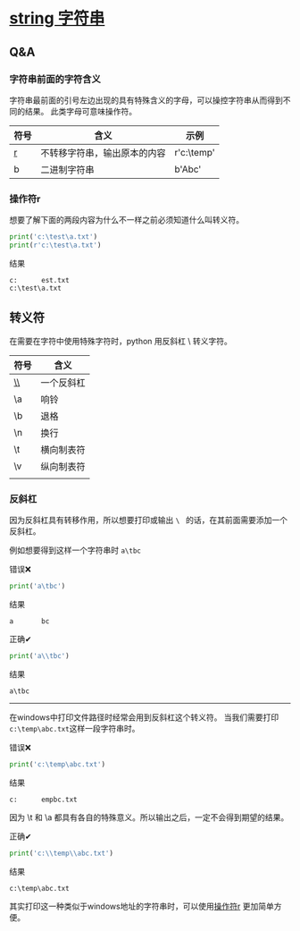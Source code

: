# [string 字符串](https://docs.python.org/zh-cn/3/library/string.html)

## Q&A

### 字符串前面的字符含义

字符串最前面的引号左边出现的具有特殊含义的字母，可以操控字符串从而得到不同的结果。
此类字母可意味操作符。

| 符号     | 含义             | 示例         |
|--------|----------------|------------|
| [r](#操作符r) | 不转移字符串，输出原本的内容 | r'c:\temp' |
| b      | 二进制字符串         | b'Abc'     |



### 操作符r

想要了解下面的两段内容为什么不一样之前必须知道什么叫转义符。
```python
print('c:\test\a.txt')
print(r'c:\test\a.txt')
```
结果
```
c:      est.txt
c:\test\a.txt
```


## 转义符
在需要在字符中使用特殊字符时，python 用反斜杠 \ 转义字符。

| 符号           | 含义    |
|--------------|-------|
| [\\\\](#反斜杠) | 一个反斜杠 |
| \a           | 响铃    |
| \b           | 退格    |
| \n           | 换行    |
| \t           | 横向制表符 |
| \v           | 纵向制表符 |
|              |       |


### 反斜杠

因为反斜杠具有转移作用，所以想要打印或输出 `\ ` 的话，在其前面需要添加一个反斜杠。

例如想要得到这样一个字符串时 `a\tbc `

错误❌
```python
print('a\tbc')
```
结果
```
a       bc
```

正确✔
```python
print('a\\tbc')
```
结果
```
a\tbc
```

---

在windows中打印文件路径时经常会用到反斜杠这个转义符。
当我们需要打印`c:\temp\abc.txt`这样一段字符串时。

错误❌
```python
print('c:\temp\abc.txt')
```
结果
```
c:      empbc.txt
```
因为 \t 和 \a 都具有各自的特殊意义。所以输出之后，一定不会得到期望的结果。

正确✔
```python
print('c:\\temp\\abc.txt')
```
结果
```
c:\temp\abc.txt
```

其实打印这一种类似于windows地址的字符串时，可以使用[操作符r](#操作符r) 更加简单方便。
